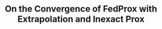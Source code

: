 ---
title:   "On the Convergence of FedProx with Extrapolation and Inexact Prox"
authors: " Hanmin Li, and Peter Richtárik."
year:    2024
venue:   "NeurIPS 2024 OPT-ML Workshop Poster"
summary: 
arxiv: "https://opt-ml.org/papers/2024/paper76.pdf"   # leave blank if none
cite:  "/assets/bib/inexact2024.bib"
---